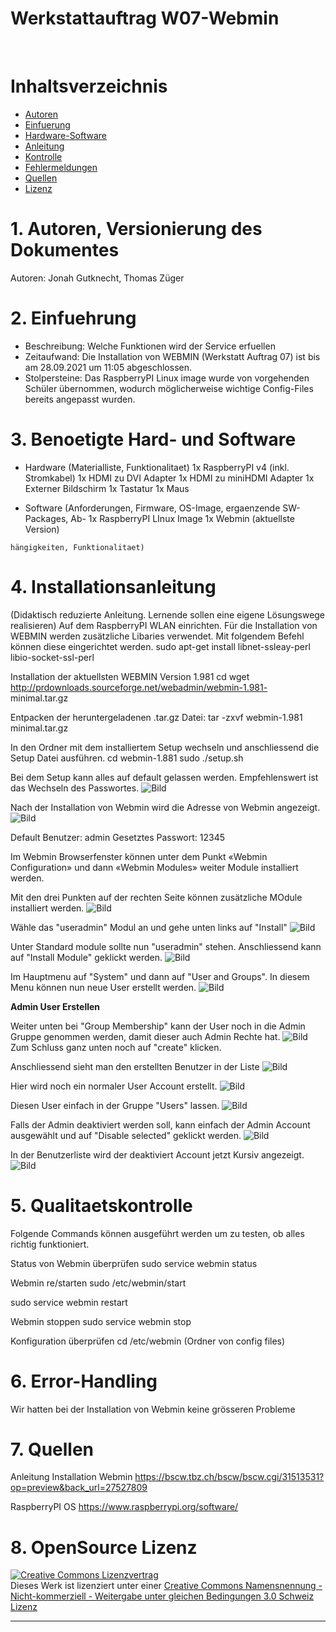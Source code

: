 
# Werkstattauftrag W07-Webmin
<br>

# Inhaltsverzeichnis
 - [Autoren](#1-autoren-versionierung-des-dokumentes)
 - [Einfuerung](#2-einfuehrung)
 - [Hardware-Software](#3-benoetigte-hard--und-software)
 - [Anleitung](#4-installationsanleitung)
 - [Kontrolle](#5-qualitaetskontrolle)
 - [Fehlermeldungen](#6-error-handling)
 - [Quellen](#7-quellen)
 - [Lizenz](#8-opensource-lizenz)





# 1. Autoren, Versionierung des Dokumentes
Autoren: Jonah Gutknecht, Thomas Züger
<br>



# 2. Einfuehrung 
   - Beschreibung: Welche Funktionen wird der Service erfuellen
   - Zeitaufwand: Die Installation von WEBMIN (Werkstatt Auftrag 07) ist bis am 28.09.2021 um 11:05 abgeschlossen.
   - Stolpersteine: Das RaspberryPI Linux image wurde von vorgehenden Schüler übernommen, wodurch möglicherweise wichtige Config-Files bereits angepasst wurden.

# 3. Benoetigte Hard- und Software
   - Hardware (Materialliste, Funktionalitaet)
  1x RaspberryPI v4 (inkl. Stromkabel)
  1x HDMI zu DVI Adapter
  1x HDMI zu miniHDMI Adapter
  1x Externer Bildschirm
  1x Tastatur
  1x Maus
  
   - Software (Anforderungen, Firmware, OS-Image, ergaenzende SW-Packages, Ab-
1x RaspberryPI LInux Image
1x Webmin (aktuellste Version)

	hängigkeiten, Funktionalitaet)

# 4. Installationsanleitung
 (Didaktisch reduzierte Anleitung. Lernende sollen eine eigene Lösungswege realisieren)
 Auf dem RaspberryPI WLAN einrichten.
 Für die Installation von WEBMIN werden zusätzliche Libaries verwendet. Mit folgendem Befehl können diese eingerichtet werden.
 sudo apt-get install libnet-ssleay-perl libio-socket-ssl-perl

Installation der aktuellsten WEBMIN Version 1.981
cd wget http://prdownloads.sourceforge.net/webadmin/webmin-1.981-
minimal.tar.gz

Entpacken der heruntergeladenen .tar.gz Datei:
tar -zxvf webmin-1.981 minimal.tar.gz

In den Ordner mit dem installiertem Setup wechseln und anschliessend die Setup Datei ausführen.
cd webmin-1.881
sudo ./setup.sh

Bei dem Setup kann alles auf default gelassen werden. Empfehlenswert ist das Wechseln des Passwortes. 
![Bild](change_password.png)

Nach der Installation von Webmin wird die Adresse von Webmin angezeigt. 
![Bild](webmin_installation_finished.png)

Default Benutzer: admin
Gesetztes Passwort: 12345

Im Webmin Browserfenster können unter dem Punkt «Webmin
Configuration» und dann «Webmin Modules» weiter Module installiert werden.

Mit den drei Punkten auf der rechten Seite können zusätzliche MOdule installiert werden.
![Bild](webmin_additionally_modules.png)

Wähle das "useradmin" Modul an und gehe unten links auf "Install"
![Bild](install_useradmin.png)

Unter Standard module sollte nun "useradmin" stehen. Anschliessend kann auf "Install Module" geklickt werden.
![Bild](install_module.png)

Im Hauptmenu auf "System" und dann auf "User and Groups". In diesem Menu können nun neue User erstellt werden.
![Bild](create_user.png)

**Admin User Erstellen**

Weiter unten bei "Group Membership" kann der User noch in die Admin Gruppe genommen werden, damit dieser auch Admin Rechte hat.
![Bild](group_membership.png)
Zum Schluss ganz unten noch auf "create" klicken.

Anschliessend sieht man den erstellten Benutzer in der Liste
![Bild](created_user.png)

Hier wird noch ein normaler User Account erstellt.
![Bild](create_user_account.png)

Diesen User einfach in der Gruppe "Users" lassen.
![Bild](group_membership2.png)

Falls der Admin deaktiviert werden soll, kann einfach der Admin Account ausgewählt und auf "Disable selected" geklickt werden.
![Bild](admin_user_deactivate.png)

In der Benutzerliste wird der deaktiviert Account jetzt Kursiv angezeigt.
![Bild](disabled.png)



# 5. Qualitaetskontrolle
Folgende Commands können ausgeführt werden um zu testen, ob alles richtig funktioniert.

Status von Webmin überprüfen 
sudo service webmin status

Webmin re/starten 
sudo /etc/webmin/start

sudo service 
webmin restart

Webmin stoppen 
sudo service webmin stop

Konfiguration überprüfen 
cd /etc/webmin (Ordner von config files)


# 6. Error-Handling 

Wir hatten bei der Installation von Webmin keine grösseren Probleme

# 7. Quellen
Anleitung Installation Webmin
https://bscw.tbz.ch/bscw/bscw.cgi/31513531?op=preview&back_url=27527809

RaspberryPI OS
https://www.raspberrypi.org/software/

# 8. OpenSource Lizenz

<a rel="license" href="http://creativecommons.org/licenses/by-nc-sa/3.0/ch/"><img alt="Creative Commons Lizenzvertrag" style="border-width:0" src="https://i.creativecommons.org/l/by-nc-sa/3.0/ch/88x31.png" /></a><br />Dieses Werk ist lizenziert unter einer <a rel="license" href="http://creativecommons.org/licenses/by-nc-sa/3.0/ch/">Creative Commons Namensnennung - Nicht-kommerziell - Weitergabe unter gleichen Bedingungen 3.0 Schweiz Lizenz</a>

 

- - -